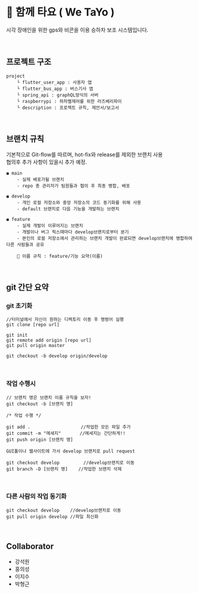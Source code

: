 # 🚌 함께 타요 ( We TaYo )

시각 장애인을 위한 gps와 비콘을 이용
승하차 보조 시스템입니다.

<br>

## 프로젝트 구조

```
project
    └ flutter_user_app : 사용자 앱
    └ flutter_bus_app : 버스기사 앱
    └ spring_api : graphQL방식의 서버
    └ raspberrypi : 하차벨제어를 위한 라즈베리파이
    └ description : 프로젝트 규칙, 제안서/보고서
```

<br>

## 브랜치 규칙

기본적으로 Git-flow를 따르며, hot-fix와 release를 제외한 브랜치 사용<br>
협의후 추가 사항이 있을시 추가 예정.

```
◼ main
    - 실제 배포가될 브랜치
    - repo 총 관리자가 팀원들과 협의 후 최종 병합, 배포

◼ develop
    - 개인 로컬 저장소와 중앙 저장소의 코드 동기화를 위해 사용
    - default 브랜치로 다음 기능을 개발하는 브랜치

◼ feature
    - 실제 개발이 이루어지는 브랜치
    - 개발이나 버그 픽스때마다 develop브랜치로부터 분기
    - 본인의 로컬 저장소에서 관리하는 브랜치 개발이 완료되면 develop브랜치에 병합하여 다른 사람들과 공유

    🔹 이름 규칙 : feature/기능 요약(이름)

```

<br>

## git 간단 요약

### git 초기화

```
//터미널에서 자신이 원하는 디렉토리 이동 후 명령어 실행
git clone [repo url]

git init
git remote add origin [repo url]
git pull origin master

git checkout -b develop origin/develop
```

<br>

### 작업 수행시

```
// 브랜치 명은 브랜치 이름 규칙을 보자!
git checkout -b [브랜치 명]

/* 작업 수행 */

git add .                   //작업한 모든 파일 추가
git commit -m "메세지"       //메세지는 간단하게!!
git push origin [브랜치 명]

GUI툴이나 웹사이트에 가서 develop 브랜치로 pull request

git checkout develop         //develop브랜치로 이동
git branch -D [브랜치 명]    //작업한 브랜치 삭제
```

<br>

### 다른 사람의 작업 동기화

```
git checkout develop    //develop브랜치로 이동
git pull origin develop //파일 최신화
```

<br>

## Collaborator

- 강석원
- 홍의성
- 이지수
- 박형근
